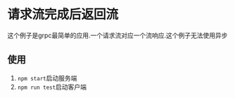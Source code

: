 # 请求流完成后返回流

这个例子是grpc最简单的应用.一个请求流对应一个流响应.这个例子无法使用异步

## 使用

1. `npm start`启动服务端
2. `npm run test`启动客户端